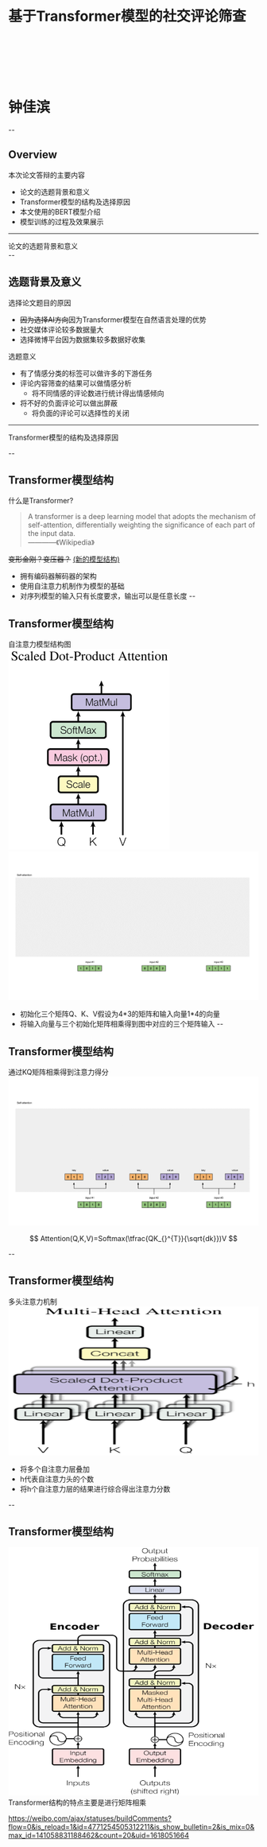 # 基于Transformer模型的社交评论筛查
<br/>
<br/>
<br/>
<br/>
<br/>

# 钟佳滨 
--

## Overview

<div class="font-self">本次论文答辩的主要内容</div>

- 论文的选题背景和意义
- Transformer模型的结构及选择原因
- 本文使用的BERT模型介绍
- 模型训练的过程及效果展示
---

<div class='title'>论文的选题背景和意义</div> 
--

## 选题背景及意义
<div class="font-self" id='key'>选择论文题目的原因</div>

- ~~因为选择AI方向~~因为Transformer模型在自然语言处理的优势
- 社交媒体评论较多数据量大
- 选择微博平台因为数据集较多数据好收集

<div class="font-self" id='key' >选题意义</div>

+ 有了情感分类的标签可以做许多的下游任务
+ 评论内容筛查的结果可以做情感分析
  - 将不同情感的评论数进行统计得出情感倾向
+ 将不好的负面评论可以做出屏蔽
  - 将负面的评论可以选择性的关闭
---

<div class='title'>Transformer模型的结构及选择原因</div> 

--

## Transformer模型结构
<div class="font-self">什么是Transformer?</div>

<blockquote><div class="font-self">
A transformer is a deep learning model that adopts the mechanism of self-attention, differentially weighting the significance of each part of the input data.<br>
<div class='cite'>————《Wikipedia》</div></div></blockquote>

~~变形金刚？变压器？~~ [(新的模型结构)](static\img\transformer_architecture.svg)
- 拥有编码器解码器的架构
- 使用<red>自注意力机制</red>作为模型的基础
- 对序列模型的输入只有长度要求，输出可以是任意长度
--
## Transformer模型结构
<div class="font-self">自注意力模型结构图</div>
<img src="static\img\dot-attention.svg" class="right-picture">
<img src="static\img\first-input.gif" width=600px height=300px margin=0px>

- 初始化三个矩阵Q、K、V假设为4*3的矩阵和输入向量1\*4的向量
- 将输入向量与三个初始化矩阵相乘得到图中对应的三个矩阵输入
--
## Transformer模型结构
<div class="font-self">通过KQ矩阵相乘得到注意力得分<div>
<img src="static\img\attention-score.gif" width=600px height=300px margin=0px>

$$ Attention(Q,K,V)=Softmax(\tfrac{QK_{}^{T}}{\sqrt{dk}})V $$

--
## Transformer模型结构
<div class="font-self">多头注意力机制<div>

<img src="static\img\multihead_attention.svg" class="right-picture" width=600px height=300px margin=0px>

- 将多个自注意力层叠加
- h代表自注意力头的个数
- 将h个自注意力层的结果进行综合得出注意力分数
  
--
## Transformer模型结构
<img src="static\img\transformer_architecture.svg" class="right-picture" id='arch' width=800px height=500px margin=0px>
<div class="font-self">Transformer结构的特点主要是进行矩阵相乘<div>

https://weibo.com/ajax/statuses/buildComments?flow=0&is_reload=1&id=4771254505312211&is_show_bulletin=2&is_mix=0&max_id=141058831188462&count=20&uid=1618051664
